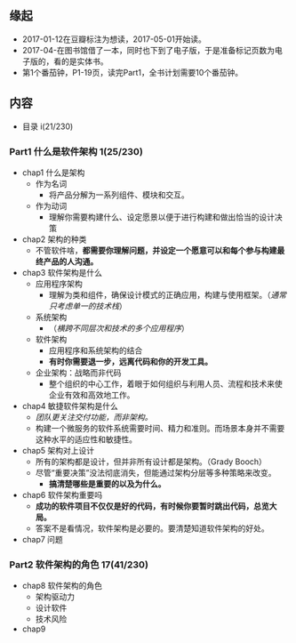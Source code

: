 ##  缘起
+ 2017-01-12在豆瓣标注为想读，2017-05-01开始读。
+ 2017-04-在图书馆借了一本，同时也下到了电子版，于是准备标记页数为电子版的，看的是实体书。
+ 第1个番茄钟，P1-19页，读完Part1，全书计划需要10个番茄钟。

##  内容
+ 目录 i(21/230)

###  Part1 什么是软件架构  1(25/230)
+ chap1 什么是架构
	+ 作为名词
		+ 将产品分解为一系列组件、模块和交互。
	+ 作为动词
		+ 理解你需要构建什么、设定愿景以便于进行构建和做出恰当的设计决策
+ chap2 架构的种类
	+ 不管软件啥，**都需要你理解问题，并设定一个愿意可以和每个参与构建最终产品的人沟通。**
+ chap3 软件架构是什么
	+ 应用程序架构
		+ 理解为类和组件，确保设计模式的正确应用，构建与使用框架。（*通常只考虑单一的技术栈*）
	+ 系统架构
		+ （*横跨不同层次和技术的多个应用程序*）
	+ 软件架构
		+ 应用程序和系统架构的结合
		+ **有时你需要退一步，远离代码和你的开发工具。**
	+ 企业架构：战略而非代码 
		+ 整个组织的中心工作，着眼于如何组织与利用人员、流程和技术来使企业有效和高效地工作。
+ chap4 敏捷软件架构是什么
	+ *团队更关注交付功能，而非架构。*
	+ 构建一个微服务的软件系统需要时间、精力和准则。而场景本身并不需要这种水平的适应性和敏捷性。
+ chap5 架构对上设计
	+ 所有的架构都是设计，但并非所有设计都是架构。（Grady Booch）
	+ 尽管“重要决策”没法彻底消失，但能通过架构分层等多种策略来改变。
		+ **搞清楚哪些是重要的以及为什么。**
+ chap6 软件架构重要吗
	+ **成功的软件项目不仅仅是好的代码，有时候你要暂时跳出代码，总览大局。**
	+ 答案不是看情况，软件架构是必要的。要清楚知道软件架构的好处。
+ chap7 问题

###  Part2 软件架构的角色  17(41/230)
+ chap8 软件架构的角色
	+ 架构驱动力
	+ 设计软件
	+ 技术风险
+ chap9 